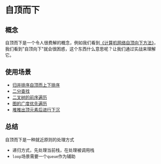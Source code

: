 # 自顶而下

## 概念

自顶而下是一个令人很费解的概念，例如我们看到[《计算机网络自顶向下方法》](https://book.douban.com/subject/26176870/)，我们看到"自顶向下"就会很困惑，这个东西什么意思呢？让我们通过实战来理解它。

## 使用场景

* [归并排序自顶而上下排序](../sort/merge-sort.md#自顶而下归并排序)
* [二分查找](./binary-Search.md)
* [二叉树的前序遍历](../tree/binary-tree-concept.md#遍历)
* [图的广度优先遍历](../graphs/graph-search.md#广度优先搜索)
* [堆推出顶元素后进行下沉](../heap/heap.md#删除元素)

## 总结

自顶而下是一种就近原则的处理方式

* 递归方式，先处理当前栈，在处理被调用栈
* `loop`场景需要一个`queue`作为辅助
